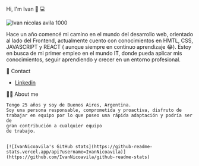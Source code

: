 Hi, I'm Ivan 👋 :computer:

![Ivan nicolas avila 1000](https://user-images.githubusercontent.com/92653497/191421096-cce6e786-196b-4c02-b425-ef1983374b82.png)


 Hace un año comencé mi camino en el mundo del desarrollo web, 
 orientado al lado del Frontend, actualmente cuento con conocimientos
 en HMTL, CSS, JAVASCRIPT y REACT ( aunque siempre en continuo aprendizaje 😂).
 Estoy en busca de mi primer empleo en el mundo IT,
 donde pueda aplicar mis conocimientos, seguir aprendiendo y crecer en un entorno profesional.
  
📲 Contact 

   - [Linkedin](https://www.linkedin.com/in/ivan-nicolas-avila-3ba5b2170/)
   
👨‍💻 About me 

    Tengo 25 años y soy de Buenos Aires, Argentina.
    Soy una persona responsable, comprometida y proactiva, disfruto de
    trabajar en equipo por lo que poseo una rápida adaptación y podría ser de
    gran contribución a cualquier equipo
    de trabajo.
    
    
    [![IvanNicoavila's GitHub stats](https://github-readme-stats.vercel.app/api?username=IvanNicoavila)](https://github.com/IvanNicoavila/github-readme-stats)

    

